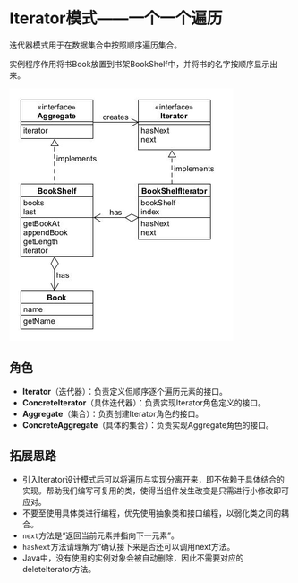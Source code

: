 # Iterator模式——一个一个遍历

迭代器模式用于在数据集合中按照顺序遍历集合。

实例程序作用将书Book放置到书架BookShelf中，并将书的名字按顺序显示出来。

![iterator](asset/iterator.jpg)

## 角色
* **Iterator**（迭代器）：负责定义但顺序逐个遍历元素的接口。
* **ConcreteIterator**（具体迭代器）：负责实现Iterator角色定义的接口。
* **Aggregate**（集合）：负责创建Iterator角色的接口。
* **ConcreteAggregate**（具体的集合）：负责实现Aggregate角色的接口。

## 拓展思路
* 引入Iterator设计模式后可以将遍历与实现分离开来，即不依赖于具体结合的实现。帮助我们编写可复用的类，使得当组件发生改变是只需进行小修改即可应对。
* 不要至使用具体类进行编程，优先使用抽象类和接口编程，以弱化类之间的耦合。
* `next`方法是“返回当前元素并指向下一元素”。
* `hasNext`方法请理解为“确认接下来是否还可以调用next方法。
* Java中，没有使用的实例对象会被自动删除，因此不需要对应的deleteIterator方法。